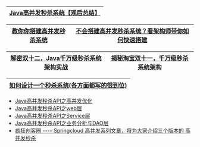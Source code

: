 
[Java高并发秒杀系统【观后总结】](https://juejin.im/post/6844903576863686664)|
---|

[教你你搭建高并发秒杀系统](https://www.bilibili.com/video/BV16W411A7zy)|[不会搭建高并发秒杀系统？看架构师带你如何快速搭建](https://www.bilibili.com/video/BV1NW411k7VD)|
---|---|


[解密双十二，Java千万级秒杀系统架构实战](https://www.bilibili.com/video/BV164411Z7GG)|[揭秘淘宝双十一，千万级秒杀系统架构](https://www.bilibili.com/video/BV1qJ411P7BQ)|
---|---|

[如何设计一个秒杀系统(各方面都写的很到位)](https://www.jianshu.com/p/018e7b28c608)|
---|

* [Java高并发秒杀API之高并发优化](https://www.imooc.com/learn/632)
* [Java高并发秒杀API之web层](https://www.imooc.com/learn/630)
* [Java高并发秒杀API之Service层](https://www.imooc.com/learn/631)
* [Java高并发秒杀API之业务分析与DAO层](https://www.imooc.com/learn/587)
* [疯狂创客圈 ---- Springcloud 高并发系列文章，将为大家介绍三个版本的 高并发秒杀](https://www.cnblogs.com/crazymakercircle/p/11669113.html)
